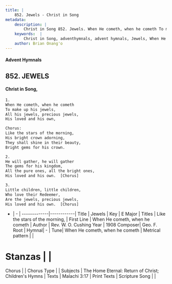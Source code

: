 ```yaml
---
title: |
    852. Jewels - Christ in Song
metadata:
    description: |
        Christ in Song 852. Jewels. When He cometh, when he cometh To make up his jewels, All his jewels, precious jewels, His loved and his own, Chorus: Like the stars of the morning, His bright crown adorning, They shall shine in their beauty, Bright gems for his crown.
    keywords:  |
        Christ in Song, adventhymnals, advent hymnals, Jewels, When He cometh, when he cometh . Like the stars of the morning,
    author: Brian Onang'o
---
```


#### Advent Hymnals
## 852. JEWELS
####  Christ in Song,

```txt
1.
When He cometh, when he cometh
To make up his jewels,
All his jewels, precious jewels,
His loved and his own,

Chorus:
Like the stars of the morning,
His bright crown adorning,
They shall shine in their beauty,
Bright gems for his crown.

2.
He will gather, he will gather
The gems for his kingdom,
All the pure ones, all the bright ones,
His loved and his own.  [Chorus]

3.
Little children, little children, 
Who love their Redeemer,
Are the jewels, precious jewels,
His loved and his own.  [Chorus]


```

- |   -  |
-------------|------------|
Title | Jewels |
Key | E Major |
Titles | Like the stars of the morning, |
First Line | When He cometh, when he cometh  |
Author | Rev. W. O. Cushing
Year | 1908
Composer| Geo. F. Root |
Hymnal|  - |
Tune| When He cometh, when he cometh |
Metrical pattern | |
# Stanzas |  |
Chorus |  |
Chorus Type |  |
Subjects | The Home Eternal: Return of Christ; Children's Hymns |
Texts | Malachi 3:17 |
Print Texts | 
Scripture Song |  |
    

